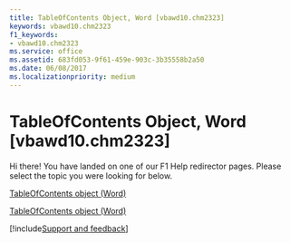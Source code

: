 ```yaml
---
title: TableOfContents Object, Word [vbawd10.chm2323]
keywords: vbawd10.chm2323
f1_keywords:
- vbawd10.chm2323
ms.service: office
ms.assetid: 683fd053-9f61-459e-903c-3b35558b2a50
ms.date: 06/08/2017
ms.localizationpriority: medium
---
```



# TableOfContents Object, Word [vbawd10.chm2323]

Hi there! You have landed on one of our F1 Help redirector pages. Please select the topic you were looking for below.

[TableOfContents object (Word)](https://msdn.microsoft.com/library/629a03c1-ae97-649d-7ec4-25210b4b9ecd%28Office.15%29.aspx)

[TableOfContents object (Word)](https://msdn.microsoft.com/library/44f3bb54-e8b0-d94d-31ed-b33099e8b048%28Office.15%29.aspx)

[!include[Support and feedback](~/includes/feedback-boilerplate.md)]